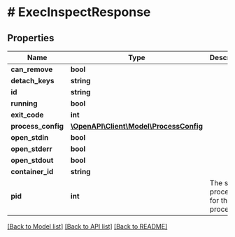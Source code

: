 # # ExecInspectResponse

## Properties

Name | Type | Description | Notes
------------ | ------------- | ------------- | -------------
**can_remove** | **bool** |  | [optional] 
**detach_keys** | **string** |  | [optional] 
**id** | **string** |  | [optional] 
**running** | **bool** |  | [optional] 
**exit_code** | **int** |  | [optional] 
**process_config** | [**\OpenAPI\Client\Model\ProcessConfig**](ProcessConfig.md) |  | [optional] 
**open_stdin** | **bool** |  | [optional] 
**open_stderr** | **bool** |  | [optional] 
**open_stdout** | **bool** |  | [optional] 
**container_id** | **string** |  | [optional] 
**pid** | **int** | The system process ID for the exec process. | [optional] 

[[Back to Model list]](../../README.md#documentation-for-models) [[Back to API list]](../../README.md#documentation-for-api-endpoints) [[Back to README]](../../README.md)


